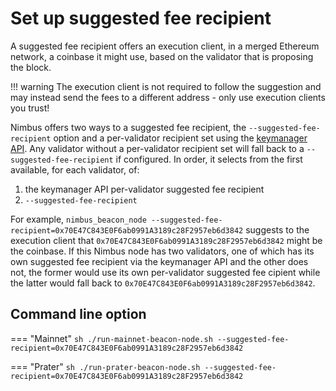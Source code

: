 # Set up suggested fee recipient

A suggested fee recipient offers an execution client, in a merged Ethereum network, a coinbase it might use, based on the validator that is proposing the block.

!!! warning
    The execution client is not required to follow the suggestion and may instead send the fees to a different address - only use execution clients you trust!

Nimbus offers two ways to a suggested fee recipient, the `--suggested-fee-recipient` option and a per-validator recipient set using the [keymanager API](./keymanager-api.md). Any validator without a per-validator recipient set will fall back to a `--suggested-fee-recipient` if configured. In order, it selects from the first available, for each validator, of:

1. the keymanager API per-validator suggested fee recipient
2. `--suggested-fee-recipient`

For example, `nimbus_beacon_node --suggested-fee-recipient=0x70E47C843E0F6ab0991A3189c28F2957eb6d3842` suggests to the execution client that `0x70E47C843E0F6ab0991A3189c28F2957eb6d3842` might be the coinbase. If this Nimbus node has two validators, one of which has its own suggested fee recipient via the keymanager API and the other does not, the former would use its own per-validator suggested fee cipient while the latter would fall back to `0x70E47C843E0F6ab0991A3189c28F2957eb6d3842`.

## Command line option

=== "Mainnet"
    ```sh
    ./run-mainnet-beacon-node.sh --suggested-fee-recipient=0x70E47C843E0F6ab0991A3189c28F2957eb6d3842
    ```

=== "Prater"
    ```sh
    ./run-prater-beacon-node.sh --suggested-fee-recipient=0x70E47C843E0F6ab0991A3189c28F2957eb6d3842
    ```
